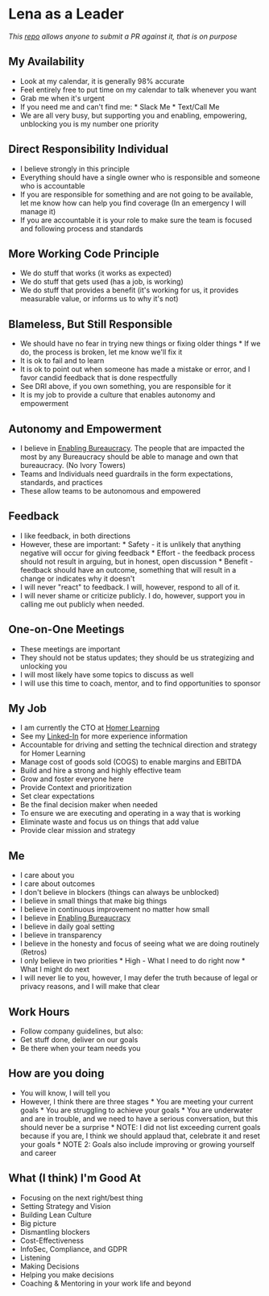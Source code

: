 # Lena as a Leader
*This [repo](https://github.com/LenaAnneKrug/lena-as-a-leader) allows anyone to submit a PR against it, that is on purpose*
 
## My Availability
* Look at my calendar, it is generally 98% accurate
* Feel entirely free to put time on my calendar to talk whenever you want
* Grab me when it's urgent
* If you need me and can't find me:
           * Slack Me
           * Text/Call Me
* We are all very busy, but supporting you and enabling, empowering, unblocking you is my number one priority
 
## Direct Responsibility Individual
* I believe strongly in this principle
* Everything should have a single owner who is responsible and someone who is accountable
* If you are responsible for something and are not going to be available, let me know how can help you find coverage (In an emergency I will manage it)
* If you are accountable it is your role to make sure the team is focused and following process and standards
 
## More Working Code Principle
* We do stuff that works (it works as expected)
* We do stuff that gets used (has a job, is working)
* We do stuff that provides a benefit (it's working for us, it provides measurable value, or informs us to why it's not)
 
## Blameless, But Still Responsible
* We should have no fear in trying new things or fixing older things
           * If we do, the process is broken, let me know we'll fix it
* It is ok to fail and to learn
* It is ok to point out when someone has made a mistake or error, and I favor candid feedback that is done respectfully
* See DRI above, if you own something, you are responsible for it
* It is my job to provide a culture that enables autonomy and empowerment
 
## Autonomy and Empowerment
* I believe in [Enabling Bureaucracy](https://www.solutionsiq.com/resource/blog-post/enabling-bureaucracy/). The people that are impacted the most by any Bureaucracy should be able to manage and own that bureaucracy. (No Ivory Towers)
* Teams and Individuals need guardrails in the form expectations, standards, and practices
* These allow teams to be autonomous and empowered
 
## Feedback
* I like feedback, in both directions
* However, these are important:
           * Safety - it is unlikely that anything negative will occur for giving feedback
           * Effort - the feedback process should not result in arguing, but in honest, open discussion
           * Benefit - feedback should have an outcome, something that will result in a change or indicates why it doesn't
* I will never "react" to feedback. I will, however, respond to all of it.
* I will never shame or criticize publicly. I do, however, support you in calling me out publicly when needed.
 
## One-on-One Meetings
* These meetings are important
* They should not be status updates; they should be us strategizing and unlocking you
* I will most likely have some topics to discuss as well
* I will use this time to coach, mentor, and to find opportunities to sponsor
 
## My Job
* I am currently the CTO at [Homer Learning](https://www.learnwithhomer.com)
* See my [Linked-In](https://www.linkedin.com/in/lenaannekrug/) for more experience information
* Accountable for driving and setting the technical direction and strategy for Homer Learning
* Manage cost of goods sold (COGS) to enable margins and EBITDA
* Build and hire a strong and highly effective team
* Grow and foster everyone here
* Provide Context and prioritization
* Set clear expectations
* Be the final decision maker when needed
* To ensure we are executing and operating in a way that is working
* Eliminate waste and focus us on things that add value
* Provide clear mission and strategy
 
## Me
* I care about you
* I care about outcomes
* I don't believe in blockers (things can always be unblocked)
* I believe in small things that make big things
* I believe in continuous improvement no matter how small
* I believe in [Enabling Bureaucracy](https://www.solutionsiq.com/resource/blog-post/enabling-bureaucracy/)
* I believe in daily goal setting
* I believe in transparency
* I believe in the honesty and focus of seeing what we are doing routinely (Retros)
* I only believe in two priorities
           * High - What I need to do right now
           * What I might do next
* I will never lie to you, however, I may defer the truth because of legal or privacy reasons, and I will make that clear
 
## Work Hours
* Follow company guidelines, but also:
* Get stuff done, deliver on our goals
* Be there when your team needs you
 
## How are you doing
* You will know, I will tell you
* However, I think there are three stages
           * You are meeting your current goals
           * You are struggling to achieve your goals
           * You are underwater and are in trouble, and we need to have a serious conversation, but this should never be a surprise
           * NOTE: I did not list exceeding current goals because if you are, I think we should applaud that, celebrate it and reset your goals
           * NOTE 2: Goals also include improving or growing yourself and career
 
## What (I think) I'm Good At
* Focusing on the next right/best thing
* Setting Strategy and Vision
* Building Lean Culture
* Big picture
* Dismantling blockers
* Cost-Effectiveness
* InfoSec, Compliance, and GDPR
* Listening
* Making Decisions
* Helping you make decisions
* Coaching & Mentoring in your work life and beyond
